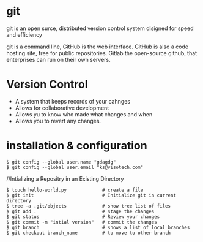 # git

git is an open surce, distributed version control system disigned for speed and efficiency

git is a command line, GitHub is the web interface. GitHub is also a code hosting site, free for public repositories. Gitlab the open-source github, that enterprises can run on their own servers.
# Version Control
* A system that keeps records of your cahnges
* Allows for collaborative development
* Allows yu to know who made what changes and when
* Allows you to revert any changes.

# installation & configuration
```console
$ git config --global user.name "gdagdg"
$ git config --global user.email "ks@visotech.com"
```

//Intializing a Repositry in an Existing Directory
```console
$ touch hello-world.py             # create a file
$ git init                         # Initialize git in current directory
$ tree -a .git/objects             # show tree list of files
$ git add .                        # stage the changes
$ git status                       # Review your changes
$ git commit -m "intial version"   # commit the changes
$ git branch                       # shows a list of local branches
$ git checkout branch_name         # to move to other branch
```